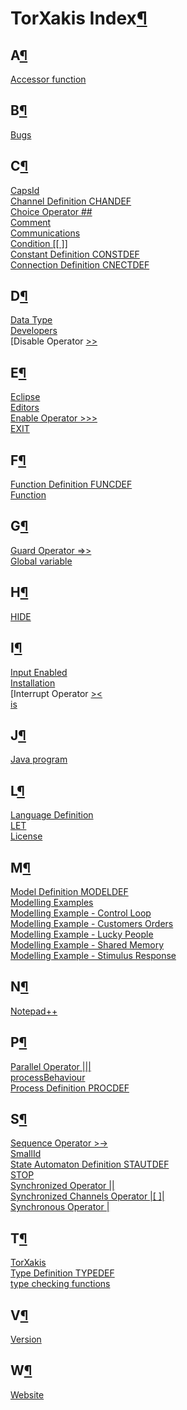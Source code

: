 <a name="TorXakis-Index"></a>

# TorXakis Index[¶](#TorXakis-Index)

<a name="A"></a>

## A[¶](#A)

[Accessor function](Function)

<a name="B"></a>

## B[¶](#B)

[Bugs](Bugs)

<a name="C"></a>

## C[¶](#C)

[CapsId](CapsId)  
[Channel Definition CHANDEF](ChanDefs)  
[Choice Operator ##](Choice_Operator)  
[Comment](Comment)  
[Communications](Communications)  
[Condition [[ ]]](Condition)  
[Constant Definition CONSTDEF](ConstDefs)  
[Connection Definition CNECTDEF](CnectDefs)

<a name="D"></a>

## D[¶](#D)

[Data Type](Data_Type)  
[Developers](Developers)  
[Disable Operator [>>](Disable_Operator)

<a name="E"></a>

## E[¶](#E)

[Eclipse](Eclipse)  
[Editors](Editors)  
[Enable Operator >>>](Enable_Operator)  
[EXIT](EXIT)

<a name="F"></a>

## F[¶](#F)

[Function Definition FUNCDEF](FuncDefs)  
[Function](Function)

<a name="G"></a>

## G[¶](#G)

[Guard Operator =>>](Guard_Operator)  
[Global variable](Modelling_Example_Shared_Memory)

<a name="H"></a>

## H[¶](#H)

[HIDE](HIDE)

<a name="I"></a>

## I[¶](#I)

[Input Enabled](Input_Enabled.html)  
[Installation](Installation)  
[Interrupt Operator [><](Interrupt_Operator)  
[is<constructorName>](Function)

<a name="J"></a>

## J[¶](#J)

[Java program](Java_program)

<a name="L"></a>

## L[¶](#L)

[Language Definition](Language_Definition)  
[LET](LET)  
[License](License)

<a name="M"></a>

## M[¶](#M)

[Model Definition MODELDEF](ModelDefs)  
[Modelling Examples](Modelling_Examples)  
[Modelling Example - Control Loop](Modelling_Example_Control_Loop)  
[Modelling Example - Customers Orders](Modelling_Example_Customers_Orders)  
[Modelling Example - Lucky People](Modelling_Example_Lucky_People)  
[Modelling Example - Shared Memory](Modelling_Example_Shared_Memory)  
[Modelling Example - Stimulus Response](Modelling_Example_Stimulus_Response)

<a name="N"></a>

## N[¶](#N)

[Notepad++](Notepad++)

<a name="P"></a>

## P[¶](#P)

[Parallel Operator |||](Parallel_Operator)  
[processBehaviour](ProcessBehaviour)  
[Process Definition PROCDEF](ProcDefs)

<a name="S"></a>

## S[¶](#S)

[Sequence Operator >->](Sequence_Operator)  
[SmallId](SmallId)  
[State Automaton Definition STAUTDEF](StautDef)  
[STOP](STOP)  
[Synchronized Operator ||](Synchronized_Operator)  
[Synchronized Channels Operator |[ ]|](Synchronized_Channels_Operator)  
[Synchronous Operator |](Synchronous_Operator)

<a name="T"></a>

## T[¶](#T)

[TorXakis](TorXakis)  
[Type Definition TYPEDEF](TypeDefs)  
[type checking functions](Function)

<a name="V"></a>

## V[¶](#V)

[Version](Version)

<a name="W"></a>

## W[¶](#W)

[Website](Website)